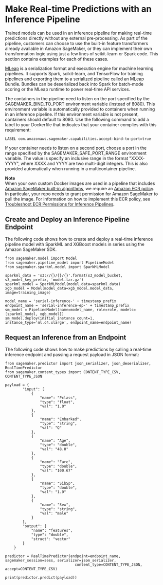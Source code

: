 # Make Real\-time Predictions with an Inference Pipeline<a name="inference-pipeline-real-time"></a>

Trained models can be used in an inference pipeline for making real\-time predictions directly without any external pre\-processing\. As part of the pipeline, customers can choose to use the built\-in feature transformers already available in Amazon SageMaker, or they can implement their own transformation logic using just a few lines of scikit\-learn or Spark code\. This section contains examples for each of these cases\.

[MLeap](http://mleap-docs.combust.ml/) is a serialization format and execution engine for machine learning pipelines\. It supports Spark, scikit\-learn, and TensorFlow for training pipelines and exporting them to a serialized pipeline called an MLeap Bundle\. Bundles can be deserialized back into Spark for batch\-mode scoring or the MLeap runtime to power real\-time API services\.

The containers in the pipeline need to listen on the port specified by the SAGEMAKER\_BIND\_TO\_PORT environment variable \(instead of 8080\)\. This environment variable is automatically provided to containers when running in an inference pipeline\. If this environment variable is not present, containers should default to 8080\. Use the following command to add a label to your Dockerfile that indicates that your container complies with this requirement:

```
LABEL com.amazonaws.sagemaker.capabilities.accept-bind-to-port=true
```

If your container needs to listen on a second port, choose a port in the range specified by the SAGEMAKER\_SAFE\_PORT\_RANGE environment variable\. The value is specify an inclusive range in the format "XXXX\-YYYY", where XXXX and YYYY are two multi\-digit integers\. This is also provided automatically when running in a multicontainer pipeline\.

**Note**  
When your own custom Docker images are used in a pipeline that includes [Amazon SageMaker built\-in algorithms](https://docs.aws.amazon.com/sagemaker/latest/dg/sagemaker-algo-docker-registry-paths.html), we require an [Amazon ECR policy](https://docs.aws.amazon.com/AmazonECR/latest/userguide/what-is-ecr.html)\. In particular, your repo needs to grant permission for Amazon SageMaker to pull the image\. For information on how to implement this ECR policy, see [Troubleshoot ECR Permissions for Inference Pipelines](inference-pipeline-troubleshoot.md#inference-pipeline-troubleshoot-permissions)\.

## Create and Deploy an Inference Pipeline Endpoint<a name="inference-pipeline-real-time-sdk"></a>

The following code shows how to create and deploy a real\-time inference pipeline model with SparkML and XGBoost models in series using the Amazon SageMaker SDK\.

```
from sagemaker.model import Model
from sagemaker.pipeline_model import PipelineModel
from sagemaker.sparkml.model import SparkMLModel

sparkml_data = 's3://{}/{}/{}'.format(s3_model_bucket, s3_model_key_prefix, 'model.tar.gz')
sparkml_model = SparkMLModel(model_data=sparkml_data)
xgb_model = Model(model_data=xgb_model.model_data, image=training_image)

model_name = 'serial-inference-' + timestamp_prefix
endpoint_name = 'serial-inference-ep-' + timestamp_prefix
sm_model = PipelineModel(name=model_name, role=role, models=[sparkml_model, xgb_model])
sm_model.deploy(initial_instance_count=1, instance_type='ml.c4.xlarge', endpoint_name=endpoint_name)
```

## Request an Inference from an Endpoint<a name="inference-pipeline-endpoint-request"></a>

The following code shows how to make predictions by calling a real\-time inference endpoint and passing a request payload in JSON format:

```
from sagemaker.predictor import json_serializer, json_deserializer, RealTimePredictor
from sagemaker.content_types import CONTENT_TYPE_CSV, CONTENT_TYPE_JSON

payload = {
        "input": [
            {
                "name": "Pclass",
                "type": "float",
                "val": "1.0"
            },
            {
                "name": "Embarked",
                "type": "string",
                "val": "Q"
            },
            {
                "name": "Age",
                "type": "double",
                "val": "48.0"
            },
            {
                "name": "Fare",
                "type": "double",
                "val": "100.67"
            },
            {
                "name": "SibSp",
                "type": "double",
                "val": "1.0"
            },
            {
                "name": "Sex",
                "type": "string",
                "val": "male"
            }
        ],
        "output": {
            "name": "features",
            "type": "double",
            "struct": "vector"
        }
    }

predictor = RealTimePredictor(endpoint=endpoint_name, sagemaker_session=sess, serializer=json_serializer,
                                content_type=CONTENT_TYPE_JSON, accept=CONTENT_TYPE_CSV)

print(predictor.predict(payload))
```